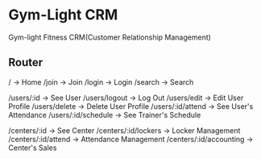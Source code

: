 # Gym-Light CRM

Gym-light Fitness CRM(Customer Relationship Management)

## Router

/ -> Home
/join -> Join
/login -> Login
/search -> Search

/users/:id -> See User
/users/logout -> Log Out
/users/edit -> Edit User Profile
/users/delete -> Delete User Profile
/users/:id/attend -> See User's Attendance
/users/:id/schedule -> See Trainer's Schedule

/centers/:id -> See Center
/centers/:id/lockers -> Locker Management
/centers/:id/attend -> Attendance Management
/centers/:id/accounting -> Center's Sales
